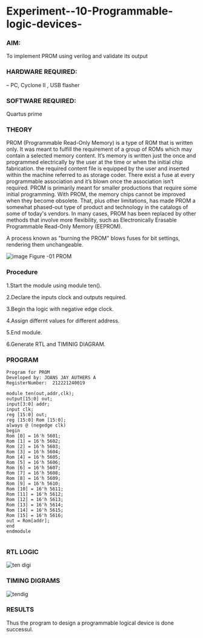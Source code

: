 # Experiment--10-Programmable-logic-devices-
 
### AIM: 
To implement PROM using verilog and validate its output 

### HARDWARE REQUIRED:  
– PC, Cyclone II , USB flasher

### SOFTWARE REQUIRED:  

Quartus prime
### THEORY 

 
PROM (Programmable Read-Only Memory) is a type of ROM that is written only. It was meant to fulfill the requirement of a group of ROMs which may contain a selected memory content. It’s memory is written just the once and programmed electrically by the user at the time or when the initial chip fabrication. the required content file is equipped by the user and inserted within the machine referred to as storage coder. There exist a fuse at every programmable association and it’s blown once the association isn’t required.
PROM is primarily meant for smaller productions that require some initial programming. With PROM, the memory chips cannot be improved when they become obsolete. That, plus other limitations, has made PROM a somewhat phased-out type of product and technology in the catalogs of some of today's vendors. In many cases, PROM has been replaced by other methods that involve more flexibility, such as Electronically Erasable Programmable Read-Only Memory (EEPROM).

A process known as "burning the PROM" blows fuses for bit settings, rendering them unchangeable.

![image](https://user-images.githubusercontent.com/36288975/172760743-04a59275-862b-4c42-8d08-8ecbca668c75.png)
Figure -01 PROM 
 
 
### Procedure
1.Start the module using module ten().


2.Declare the inputs clock and outputs required.


3.Begin tha logic with negative edge clock.


4.Assign differnt values for different address.


5.End module.


6.Generate RTL and TIMINIG DIAGRAM.



### PROGRAM 
```
Program for PROM 
Developed by: JOANS JAY AUTHERS A
RegisterNumber:  212221240019

module ten(out,addr,clk);
output[15:0] out;
input[3:0] addr;
input clk;
reg [15:0] out;
reg [15:0] Rom [15:0];
always @ (negedge clk)
begin 
Rom [0] = 16'h 5601;
Rom [1] = 16'h 5602;
Rom [2] = 16'h 5603;
Rom [3] = 16'h 5604;
Rom [4] = 16'h 5605;
Rom [5] = 16'h 5606;
Rom [6] = 16'h 5607;
Rom [7] = 16'h 5608;
Rom [8] = 16'h 5609;
Rom [9] = 16'h 5610;
Rom [10] = 16'h 5611;
Rom [11] = 16'h 5612;
Rom [12] = 16'h 5613;
Rom [13] = 16'h 5614;
Rom [14] = 16'h 5615;
Rom [15] = 16'h 5616;
out = Rom[addr];
end
endmodule


```


### RTL LOGIC  



![ten digi](https://user-images.githubusercontent.com/94154683/172762382-729e3353-62ff-47ab-8c5f-1164905a4e0f.png)





### TIMING DIGRAMS  


![tendig](https://user-images.githubusercontent.com/94154683/172762396-83fccc73-5360-4b79-9ef0-22fc9154b44b.png)



 





### RESULTS 

Thus the program to design a programmable logical device is done successul.
